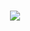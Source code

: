 <h1 align="center">
    <img src="https://readme-typing-svg.herokuapp.com/?font=Shadows+Into+Light&size=35&center=true&vCenter=true&width=500&height=70&duration=4000&lines=Hi+I'm+James+O'Kane;+Daring+Developer;Engineering+Extraordinaire" />
</h1>

<!--
**Orbiccode/Orbiccode** is a ✨ _special_ ✨ repository because its `README.md` (this file) appears on your GitHub profile.

Here are some ideas to get you started:

- 🔭 I’m currently working on ...
- 🌱 I’m currently learning ...
- 👯 I’m looking to collaborate on ...
- 🤔 I’m looking for help with ...
- 💬 Ask me about ...
- 📫 How to reach me: ...
- 😄 Pronouns: ...
- ⚡ Fun fact: ...
-->

